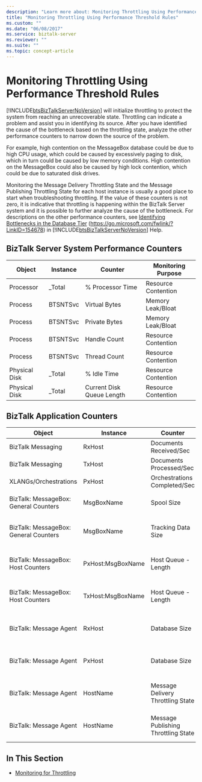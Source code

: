 ```yaml
---
description: "Learn more about: Monitoring Throttling Using Performance Threshold Rules"
title: "Monitoring Throttling Using Performance Threshold Rules"
ms.custom: ""
ms.date: "06/08/2017"
ms.service: biztalk-server
ms.reviewer: ""
ms.suite: ""
ms.topic: concept-article
---
```

# Monitoring Throttling Using Performance Threshold Rules
[!INCLUDE[btsBizTalkServerNoVersion](../includes/btsbiztalkservernoversion-md.md)] will initialize throttling to protect the system from reaching an unrecoverable state. Throttling can indicate a problem and assist you in identifying its source. After you have identified the cause of the bottleneck based on the throttling state, analyze the other performance counters to narrow down the source of the problem.

 For example, high contention on the MessageBox database could be due to high CPU usage, which could be caused by excessively paging to disk, which in turn could be caused by low memory conditions. High contention on the MessageBox could also be caused by high lock contention, which could be due to saturated disk drives.

 Monitoring the Message Delivery Throttling State and the Message Publishing Throttling State for each host instance is usually a good place to start when troubleshooting throttling. If the value of these counters is not zero, it is indicative that throttling is happening within the BizTalk Server system and it is possible to further analyze the cause of the bottleneck. For descriptions on the other performance counters, see [Identifying Bottlenecks in the Database Tier](/previous-versions/) (<https://go.microsoft.com/fwlink/?LinkID=154678>) in [!INCLUDE[btsBizTalkServerNoVersion](../includes/btsbiztalkservernoversion-md.md)] Help.

## BizTalk Server System Performance Counters

|Object|Instance|Counter|Monitoring Purpose|
|------------|--------------|-------------|------------------------|
|Processor|_Total|% Processor Time|Resource Contention|
|Process|BTSNTSvc|Virtual Bytes|Memory Leak/Bloat|
|Process|BTSNTSvc|Private Bytes|Memory Leak/Bloat|
|Process|BTSNTSvc|Handle Count|Resource Contention|
|Process|BTSNTSvc|Thread Count|Resource Contention|
|Physical Disk|_Total|% Idle Time|Resource Contention|
|Physical Disk|_Total|Current Disk Queue Length|Resource Contention|

## BizTalk Application Counters

|Object|Instance|Counter|Description|
|------------|--------------|-------------|-----------------|
|BizTalk Messaging|RxHost|Documents Received/Sec|Incoming Rate|
|BizTalk Messaging|TxHost|Documents Processed/Sec|Outgoing Rate|
|XLANGs/Orchestrations|PxHost|Orchestrations Completed/Sec|Processing Rate|
|BizTalk: MessageBox: General Counters|MsgBoxName|Spool Size|Cumulative size of all Host Queues|
|BizTalk: MessageBox: General Counters|MsgBoxName|Tracking Data Size|Size of TrackingData table on the MessageBox|
|BizTalk: MessageBox: Host Counters|PxHost:MsgBoxName|Host Queue - Length|Number of messages in the specific Host Queue|
|BizTalk: MessageBox: Host Counters|TxHost:MsgBoxName|Host Queue - Length|Number of messages in the specific Host Queue|
|BizTalk: Message Agent|RxHost|Database Size|Size of publishing (PxHost) Queue|
|BizTalk: Message Agent|PxHost|Database Size|Size of publishing (TxHost) Queue|
|BizTalk: Message Agent|HostName|Message Delivery Throttling State|Affects XLANG and Outbound transports|
|BizTalk: Message Agent|HostName|Message Publishing Throttling State|Affects XLANG and Inbound transports|

## In This Section

-   [Monitoring for Throttling](../technical-guides/monitoring-for-throttling.md)

